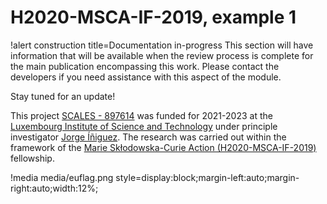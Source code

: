 # H2020-MSCA-IF-2019, example 1

!alert construction title=Documentation in-progress
This section will have information that will be available when the review process is complete for the main publication encompassing this work. Please contact the developers if you need assistance with this aspect of the module.

Stay tuned for an update!

This project [SCALES - 897614](https://cordis.europa.eu/project/id/897614) was funded for 2021-2023 at the [Luxembourg Institute of Science and Technology](https://www.list.lu/) under principle investigator [Jorge Íñiguez](https://sites.google.com/site/jorgeiniguezresearch/). The research was carried out within the framework of the [Marie Skłodowska-Curie Action (H2020-MSCA-IF-2019)](https://ec.europa.eu/info/funding-tenders/opportunities/portal/screen/opportunities/topic-details/msca-if-2020) fellowship.

!media media/euflag.png style=display:block;margin-left:auto;margin-right:auto;width:12%;
